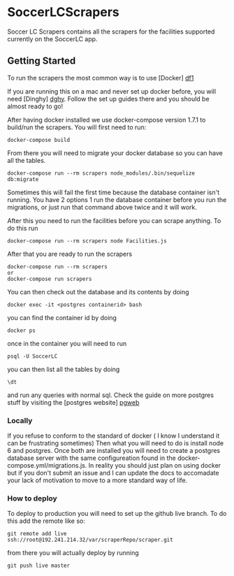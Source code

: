 # SoccerLCScrapers
   
Soccer LC Scrapers contains all the scrapers for the facilities supported currently on the SoccerLC app.

## Getting Started
To run the scrapers the most common way is to use [Docker] [df1]

If you are running this on a mac and never set up docker before, you will need [Dinghy] [dghy].  Follow the set up guides there and you should be almost ready to go!

After having docker installed we use docker-compose version 1.7.1 to build/run the scrapers.  You will first need to run:
```
docker-compose build
```
From there you will need to migrate your docker database so you can have all the tables.
```
docker-compose run --rm scrapers node_modules/.bin/sequelize db:migrate
```
Sometimes this will fail the first time because the database container isn't running.  You have 2 options 1 run the database container
before you run the migrations, or just run that command above twice and it will work.

After this you need to run the facilities before you can scrape anything.  To do this run

```
docker-compose run --rm scrapers node Facilities.js
```

After that you are ready to run the scrapers
```
docker-compose run --rm scrapers
or
docker-compose run scrapers
```
You can then check out the database and its contents by doing
```
docker exec -it <postgres containerid> bash
```
you can find the container id by doing
```
docker ps
```
once in the container you will need to run
```
psql -U SoccerLC
```
you can then list all the tables by doing
```
\dt
```
and run any queries with normal sql.  Check the guide on more postgres stuff by visiting the [postgres website] [pgweb]

### Locally

If you refuse to conform to the standard of docker ( I know I understand it can be frustrating sometimes)  Then what you will need to do is install node 6 and postgres.  Once both are installed you will need to create a postgres database server with the same configureation found in the docker-compose.yml/migrations.js.  In reality you should just plan on using docker but if you don't submit an issue and I can update the docs to accomadate your lack of motivation to move to a more standard way of life.

### How to deploy

To deploy to production you will need to set up the github live branch.  To do this add the remote like so:

```
git remote add live ssh://root@192.241.214.32/var/scraperRepo/scraper.git
```

from there you will actually deploy by running

```
git push live master
```

   [dghy]: https://github.com/codekitchen/dinghy
   [pgweb]: https://www.postgresql.org/
   [df1]: https://www.docker.com/
